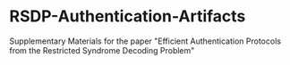 # RSDP-Authentication-Artifacts
Supplementary Materials for the paper "Efficient Authentication Protocols from the Restricted Syndrome Decoding Problem"
